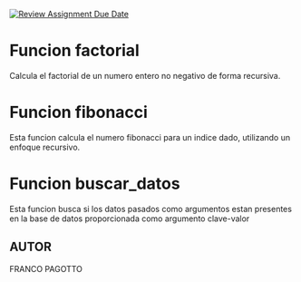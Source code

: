 [![Review Assignment Due Date](https://classroom.github.com/assets/deadline-readme-button-24ddc0f5d75046c5622901739e7c5dd533143b0c8e959d652212380cedb1ea36.svg)](https://classroom.github.com/a/VIamCJ27)


# Funcion factorial
  Calcula el factorial de un numero entero no negativo de forma recursiva.

# Funcion fibonacci
  Esta funcion calcula el numero fibonacci para un indice dado, utilizando un enfoque recursivo.

# Funcion buscar_datos
  Esta funcion busca si los datos pasados como argumentos estan presentes en la base de datos proporcionada como argumento clave-valor

## AUTOR 
   FRANCO PAGOTTO
